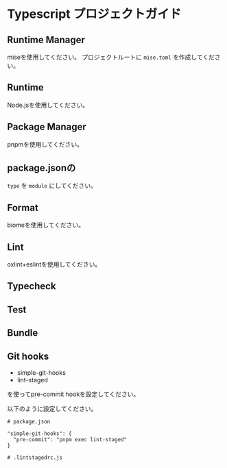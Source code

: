 # Typescript プロジェクトガイド

## Runtime Manager

miseを使用してください。
プロジェクトルートに `mise.toml` を作成してください。

## Runtime

Node.jsを使用してください。

## Package Manager

pnpmを使用してください。

## package.jsonの

`type` を `module` にしてください。

## Format

biomeを使用してください。

## Lint

oxlint+eslintを使用してください。

## Typecheck

## Test

## Bundle

## Git hooks

- simple-git-hooks
- lint-staged

を使ってpre-commit hookを設定してください。

以下のように設定してください。

```
# package.json

"simple-git-hooks": {
  "pre-commit": "pnpm exec lint-staged"
}
```

```
# .lintstagedrc.js
```